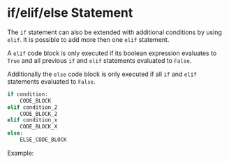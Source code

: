 # if/elif/else Statement

The `if` statement can also be extended with additional conditions by using
`elif`. It is possible to add more then one `elif` statement.

A `elif` code block is only executed if its boolean expression evaluates to
`True` and all previous `if` and `elif` statements evaluated to `False`.

Additionally the `else` code block is only executed if all `if` and `elif`
statements evaluated to `False`.

```python
if condition:
    CODE_BLOCK
elif condition_2
    CODE_BLOCK_2
elif condition_x
    CODE_BLOCK_X
else:
    ELSE_CODE_BLOCK
```
Example:

```{literalinclude} if_elif_else.py
```
